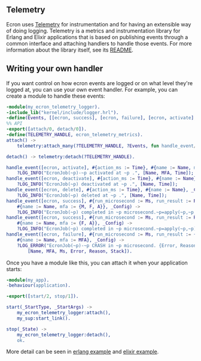  ## Telemetry
 Ecron uses [Telemetry](https://github.com/beam-telemetry/telemetry) for instrumentation and for having an extensible way of doing logging. 
 Telemetry is a metrics and instrumentation library for Erlang and Elixir applications 
 that is based on publishing events through a common interface and attaching handlers to handle those events. 
 For more information about the library itself, see its [README](https://github.com/beam-telemetry/telemetry).
 
## Writing your own handler
If you want control on how ecron events are logged or on what level they're logged at, 
you can use your own event handler. For example, you can create a module to handle these events:

```erlang
-module(my_ecron_telemetry_logger).
-include_lib("kernel/include/logger.hrl").
-define(Events, [[ecron, success], [ecron, failure], [ecron, activate], [ecron, deactivate], [ecron, delete]]).
%% API
-export([attach/0, detach/0]).
-define(TELEMETRY_HANDLE, ecron_telemetry_metrics).
attach() ->
    telemetry:attach_many(?TELEMETRY_HANDLE, ?Events, fun handle_event/4, undefined).

detach() -> telemetry:detach(?TELEMETRY_HANDLE).

handle_event([ecron, activate], #{action_ms := Time}, #{name := Name, mfa := MFA}, _Config) ->
    ?LOG_INFO("EcronJob(~p)-~p activated at ~p .", [Name, MFA, Time]);
handle_event([ecron, deactivate], #{action_ms := Time}, #{name := Name}, _Config) ->
    ?LOG_INFO("EcronJob(~p) deactivated at ~p .", [Name, Time]);
handle_event([ecron, delete], #{action_ms := Time}, #{name := Name}, _Config) ->
    ?LOG_INFO("EcronJob(~p) deleted at ~p .", [Name, Time]);
handle_event([ecron, success], #{run_microsecond := Ms, run_result := Res},
    #{name := Name, mfa := {M, F, A}}, _Config) ->
    ?LOG_INFO("EcronJob(~p) completed in ~p microsecond.~p=apply(~p,~p,~p)", [Name, Ms, Res, M, F, A]);
handle_event([ecron, success], #{run_microsecond := Ms, run_result := Res},
    #{name := Name, mfa := {F, A}}, _Config) ->
    ?LOG_INFO("EcronJob(~p) completed in ~p microsecond.~p=apply(~p,~p)", [Name, Ms, Res, F, A]);
handle_event([ecron, failure], #{run_microsecond := Ms, run_result := {Error, Reason, Stack}},
    #{name := Name, mfa := MFA}, _Config) ->
    ?LOG_ERROR("EcronJob(~p)-~p CRASH in ~p microsecond. {Error, Reason}: {~p, ~p}. Stack:~p",
        [Name, MFA, Ms, Error, Reason, Stack]).
``` 

Once you have a module like this, you can attach it when your application starts:
```erlang
-module(my_app).
-behaviour(application).

-export([start/2, stop/1]).

start(_StartType, _StartArgs) ->
    my_ecron_telemetry_logger:attach(),
    my_sup:start_link().

stop(_State) ->
    my_ecron_telemetry_logger:detach(),
    ok.
```

More detail can be seen in [erlang example](https://github.com/zhongwencool/ecron/blob/master/examples/titan_erlang/apps/titan/src/titan_ecron_logger.erl) and [elixir example](https://github.com/zhongwencool/ecron/blob/master/examples/titan_elixir/apps/titan/lib/titan/titan_cron_logger.ex). 


 
